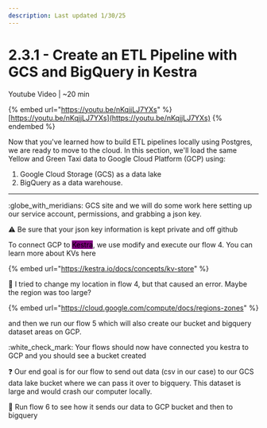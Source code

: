 ```yaml
---
description: Last updated 1/30/25
---
```


# 2.3.1 - Create an ETL Pipeline with GCS and BigQuery in Kestra

Youtube Video | \~20 min

{% embed url="https://youtu.be/nKqjjLJ7YXs" %}
[https://youtu.be/nKqjjLJ7YXs](https://youtu.be/nKqjjLJ7YXs)
{% endembed %}

Now that you've learned how to build ETL pipelines locally using Postgres, we are ready to move to the cloud. In this section, we'll load the same Yellow and Green Taxi data to Google Cloud Platform (GCP) using:

1. Google Cloud Storage (GCS) as a data lake
2. BigQuery as a data warehouse.

***

:globe\_with\_meridians: GCS site and we will do some work here setting up our service account, permissions, and grabbing a json key.&#x20;

:warning: Be sure that your json key information is kept private and off github

To connect GCP to <mark style="background-color:purple;">Kestra</mark>, we use modify and execute our flow 4. You can learn more about KVs here

{% embed url="https://kestra.io/docs/concepts/kv-store" %}

:bug: I tried to change my location in flow 4, but that caused an error. Maybe the region was too large?&#x20;

{% embed url="https://cloud.google.com/compute/docs/regions-zones" %}

and then we run our flow 5 which will also create our bucket and bigquery dataset areas on GCP.&#x20;

:white\_check\_mark: Your flows should now have connected you kestra to GCP and you should see a bucket created

:question: Our end goal is for our flow to send out data (csv in our case) to our GCS data lake bucket where we can pass it over to bigquery. This dataset is large and would crash our computer locally.

:eyes: Run flow 6 to see how it sends our data to GCP bucket and then to bigquery&#x20;
